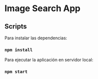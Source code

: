 # Image Search App

## Scripts

Para instalar las dependencias:
### `npm install`

Para ejecutar la aplicación en servidor local:
### `npm start`
